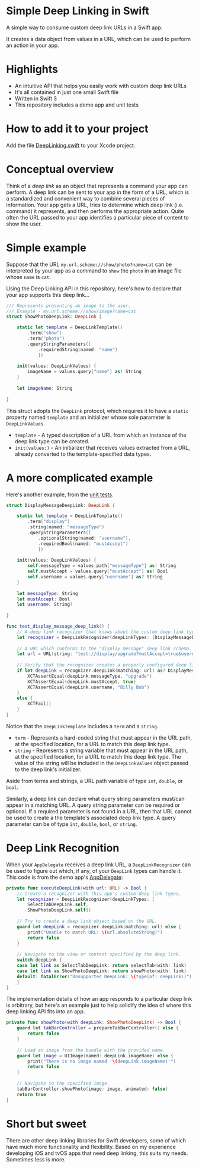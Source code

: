 # Simple Deep Linking in Swift
A simple way to consume custom deep link URLs in a Swift app.

It creates a data object from values in a URL, which can be used to perform an action in your app.

# Highlights
* An intuitive API that helps you easily work with custom deep link URLs
* It's all contained in just one small Swift file
* Written in Swift 3
* This repository includes a demo app and unit tests

# How to add it to your project
Add the file [DeepLinking.swift](/DeepLinking/DeepLinking.swift) to your Xcode project.

# Conceptual overview
Think of a _deep link_ as an object that represents a command your app can perform. A deep link can be sent to your app in the form of a URL, which is a standardized and convenient way to combine several pieces of information. Your app gets a URL, tries to determine which deep link (i.e. command) it represents, and then performs the appropriate action. Quite often the URL passed to your app identifies a particular piece of content to show the user.

# Simple example
Suppose that the URL `my.url.scheme://show/photo?name=cat` can be interpreted by your app as a command to `show` the `photo` in an image file whose `name` is `cat`. 

Using the Deep Linking API in this repository, here's how to declare that your app supports this deep link…

```swift
/// Represents presenting an image to the user.
/// Example - my.url.scheme://show/image?name=cat
struct ShowPhotoDeepLink: DeepLink {

    static let template = DeepLinkTemplate()
        .term("show")
        .term("photo")
        .queryStringParameters([
            .requiredString(named: "name")
            ])
    
    init(values: DeepLinkValues) {
        imageName = values.query["name"] as! String
    }
    
    let imageName: String
    
}
```
This struct adopts the `DeepLink` protocol, which requires it to have a `static` property named `template` and an initializer whose sole parameter is `DeepLinkValues`.

* `template` - A typed description of a URL from which an instance of the deep link type can be created.
* `init(values:)` - An initializer that receives values extracted from a URL, already converted to the template-specified data types.

# A more complicated example
Here's another example, from the [unit tests](/DeepLinking/DeepLinkingTests/DeepLinkingTests.swift). 
```swift
struct DisplayMessageDeepLink: DeepLink {

    static let template = DeepLinkTemplate()
        .term("display")
        .string(named: "messageType")
        .queryStringParameters([
            .optionalString(named: "username"),
            .requiredBool(named: "mustAccept")
            ])
    
    init(values: DeepLinkValues) {
        self.messageType = values.path["messageType"] as! String
        self.mustAccept = values.query["mustAccept"] as! Bool
        self.username = values.query["username"] as? String
    }
    
    let messageType: String
    let mustAccept: Bool
    let username: String?
    
}

func test_display_message_deep_link() {
    // A deep link recognizer that knows about the custom deep link type.
    let recognizer = DeepLinkRecognizer(deepLinkTypes: [DisplayMessageDeepLink.self])
    
    // A URL which conforms to the "display message" deep link schema.
    let url = URL(string: "test://display/upgrade?mustAccept=true&username=Billy%20Bob")!
    
    // Verify that the recognizer creates a properly configured deep link.
    if let deepLink = recognizer.deepLink(matching: url) as? DisplayMessageDeepLink {
        XCTAssertEqual(deepLink.messageType, "upgrade")
        XCTAssertEqual(deepLink.mustAccept, true)
        XCTAssertEqual(deepLink.username, "Billy Bob")
    }
    else {
        XCTFail()
    }
}
```
Notice that the `DeepLinkTemplate` includes a `term` and a `string`. 
* `term` - Represents a hard-coded string that must appear in the URL path, at the specified location, for a URL to match this deep link type. 
* `string` - Represents a string variable that must appear in the URL path, at the specified location, for a URL to match this deep link type. The value of the string will be included in the `DeepLinkValues` object passed to the deep link's initializer.

Aside from terms and strings, a URL path variable of type `int`, `double`, or `bool`.

Similarly, a deep link can declare what query string parameters must/can appear in a matching URL. A query string parameter can be required or optional. If a required parameter is not found in a URL, then that URL cannot be used to create a the template's associated deep link type. A query parameter can be of type `int`, `double`, `bool`, or `string`.

# Deep Link Recognition
When your `AppDelegate` receives a deep link URL, a `DeepLinkRecognizer` can be used to figure out which, if any, of your `DeepLink` types can handle it. This code is from the demo app's [AppDelegate](/DeepLinking/DemoApp/AppDelegate.swift):
```swift
private func executeDeepLink(with url: URL) -> Bool {
    // Create a recognizer with this app's custom deep link types.
    let recognizer = DeepLinkRecognizer(deepLinkTypes: [
        SelectTabDeepLink.self,
        ShowPhotoDeepLink.self])
    
    // Try to create a deep link object based on the URL.
    guard let deepLink = recognizer.deepLink(matching: url) else {
        print("Unable to match URL: \(url.absoluteString)")
        return false
    }
    
    // Navigate to the view or content specified by the deep link.
    switch deepLink {
    case let link as SelectTabDeepLink: return selectTab(with: link)
    case let link as ShowPhotoDeepLink: return showPhoto(with: link)
    default: fatalError("Unsupported DeepLink: \(type(of: deepLink))")
    }
}
```
The implementation details of how an app responds to a particular deep link is arbitrary, but here's an example just to help solidify the idea of where this deep linking API fits into an app.
```swift
private func showPhoto(with deepLink: ShowPhotoDeepLink) -> Bool {
    guard let tabBarController = prepareTabBarController() else {
        return false
    }
    
    // Load an image from the bundle with the provided name.
    guard let image = UIImage(named: deepLink.imageName) else {
        print("There is no image named '\(deepLink.imageName)'")
        return false
    }
    
    // Navigate to the specified image.
    tabBarController.showPhoto(image: image, animated: false)
    return true
}
```
# Short but sweet
There are other deep linking libraries for Swift developers, some of which have much more functionality and flexibility. Based on my experience developing iOS and tvOS apps that need deep linking, this suits my needs. Sometimes less is more.
